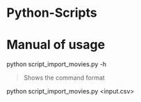 # Python-Scripts

# Manual of usage 
python script_import_movies.py -h

> Shows the command format

python script_import_movies.py <input.csv> <output>

